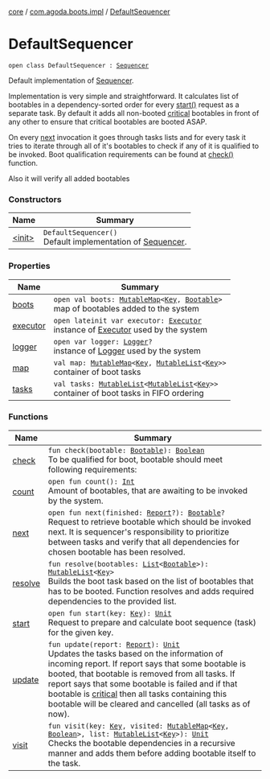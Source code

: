 [core](../../index.md) / [com.agoda.boots.impl](../index.md) / [DefaultSequencer](./index.md)

# DefaultSequencer

`open class DefaultSequencer : `[`Sequencer`](../../com.agoda.boots/-sequencer/index.md)

Default implementation of [Sequencer](../../com.agoda.boots/-sequencer/index.md).

Implementation is very simple and straightforward. It calculates list of
bootables in a dependency-sorted order for every [start()](../../com.agoda.boots/-sequencer/start.md)
request as a separate task. By default it adds all non-booted [critical](../../com.agoda.boots/-bootable/is-critical.md)
bootables in front of any other to ensure that critical bootables are booted ASAP.

On every [next](next.md) invocation it goes through tasks lists and for every task
it tries to iterate through all of it's bootables to check if any of it is
qualified to be invoked. Boot qualification requirements can be found at [check()](check.md) function.

Also it will verify all added bootables

### Constructors

| Name | Summary |
|---|---|
| [&lt;init&gt;](-init-.md) | `DefaultSequencer()`<br>Default implementation of [Sequencer](../../com.agoda.boots/-sequencer/index.md). |

### Properties

| Name | Summary |
|---|---|
| [boots](boots.md) | `open val boots: `[`MutableMap`](https://kotlinlang.org/api/latest/jvm/stdlib/kotlin.collections/-mutable-map/index.html)`<`[`Key`](../../com.agoda.boots/-key/index.md)`, `[`Bootable`](../../com.agoda.boots/-bootable/index.md)`>`<br>map of bootables added to the system |
| [executor](executor.md) | `open lateinit var executor: `[`Executor`](../../com.agoda.boots/-executor/index.md)<br>instance of [Executor](../../com.agoda.boots/-executor/index.md) used by the system |
| [logger](logger.md) | `open var logger: `[`Logger`](../../com.agoda.boots/-logger/index.md)`?`<br>instance of [Logger](../../com.agoda.boots/-logger/index.md) used by the system |
| [map](map.md) | `val map: `[`MutableMap`](https://kotlinlang.org/api/latest/jvm/stdlib/kotlin.collections/-mutable-map/index.html)`<`[`Key`](../../com.agoda.boots/-key/index.md)`, `[`MutableList`](https://kotlinlang.org/api/latest/jvm/stdlib/kotlin.collections/-mutable-list/index.html)`<`[`Key`](../../com.agoda.boots/-key/index.md)`>>`<br>container of boot tasks |
| [tasks](tasks.md) | `val tasks: `[`MutableList`](https://kotlinlang.org/api/latest/jvm/stdlib/kotlin.collections/-mutable-list/index.html)`<`[`MutableList`](https://kotlinlang.org/api/latest/jvm/stdlib/kotlin.collections/-mutable-list/index.html)`<`[`Key`](../../com.agoda.boots/-key/index.md)`>>`<br>container of boot tasks in FIFO ordering |

### Functions

| Name | Summary |
|---|---|
| [check](check.md) | `fun check(bootable: `[`Bootable`](../../com.agoda.boots/-bootable/index.md)`): `[`Boolean`](https://kotlinlang.org/api/latest/jvm/stdlib/kotlin/-boolean/index.html)<br>To be qualified for boot, bootable should meet following requirements: |
| [count](count.md) | `open fun count(): `[`Int`](https://kotlinlang.org/api/latest/jvm/stdlib/kotlin/-int/index.html)<br>Amount of bootables, that are awaiting to be invoked by the system. |
| [next](next.md) | `open fun next(finished: `[`Report`](../../com.agoda.boots/-report/index.md)`?): `[`Bootable`](../../com.agoda.boots/-bootable/index.md)`?`<br>Request to retrieve bootable which should be invoked next. It is sequencer's responsibility to prioritize between tasks and verify that all dependencies for chosen bootable has been resolved. |
| [resolve](resolve.md) | `fun resolve(bootables: `[`List`](https://kotlinlang.org/api/latest/jvm/stdlib/kotlin.collections/-list/index.html)`<`[`Bootable`](../../com.agoda.boots/-bootable/index.md)`>): `[`MutableList`](https://kotlinlang.org/api/latest/jvm/stdlib/kotlin.collections/-mutable-list/index.html)`<`[`Key`](../../com.agoda.boots/-key/index.md)`>`<br>Builds the boot task based on the list of bootables that has to be booted. Function resolves and adds required dependencies to the provided list. |
| [start](start.md) | `open fun start(key: `[`Key`](../../com.agoda.boots/-key/index.md)`): `[`Unit`](https://kotlinlang.org/api/latest/jvm/stdlib/kotlin/-unit/index.html)<br>Request to prepare and calculate boot sequence (task) for the given key. |
| [update](update.md) | `fun update(report: `[`Report`](../../com.agoda.boots/-report/index.md)`): `[`Unit`](https://kotlinlang.org/api/latest/jvm/stdlib/kotlin/-unit/index.html)<br>Updates the tasks based on the information of incoming report. If report says that some bootable is booted, that bootable is removed from all tasks. If report says that some bootable is failed and if that bootable is [critical](../../com.agoda.boots/-bootable/is-critical.md) then all tasks containing this bootable will be cleared and cancelled (all tasks as of now). |
| [visit](visit.md) | `fun visit(key: `[`Key`](../../com.agoda.boots/-key/index.md)`, visited: `[`MutableMap`](https://kotlinlang.org/api/latest/jvm/stdlib/kotlin.collections/-mutable-map/index.html)`<`[`Key`](../../com.agoda.boots/-key/index.md)`, `[`Boolean`](https://kotlinlang.org/api/latest/jvm/stdlib/kotlin/-boolean/index.html)`>, list: `[`MutableList`](https://kotlinlang.org/api/latest/jvm/stdlib/kotlin.collections/-mutable-list/index.html)`<`[`Key`](../../com.agoda.boots/-key/index.md)`>): `[`Unit`](https://kotlinlang.org/api/latest/jvm/stdlib/kotlin/-unit/index.html)<br>Checks the bootable dependencies in a recursive manner and adds them before adding bootable itself to the task. |
